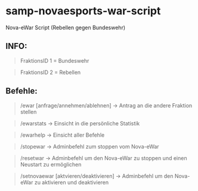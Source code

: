 # samp-novaesports-war-script
Nova-eWar Script (Rebellen gegen Bundeswehr)

## INFO:
>  FraktionsID 1 = Bundeswehr

>  FraktionsID 2 = Rebellen

## Befehle: 
> /ewar [anfrage/annehmen/ablehnen] -> Antrag an die andere Fraktion stellen

> /ewarstats -> Einsicht in die persönliche Statistik

> /ewarhelp -> Einsicht aller Befehle

> /stopewar -> Adminbefehl zum stoppen vom Nova-eWar

> /resetwar -> Adminbefehl um den Nova-eWar zu stoppen und einen Neustart zu ermöglichen

> /setnovaewar [aktvieren/deaktivieren] -> Adminbefehl um den Nova-eWar zu aktivieren und deaktivieren

